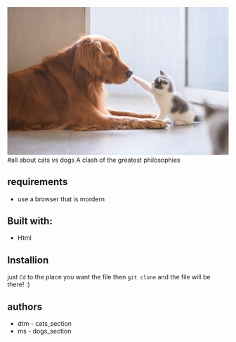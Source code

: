 
![cattouchingdog](images/catsvsdogsbanner.jpeg)
#all about cats vs dogs 
A clash of the greatest philosophies 

## requirements
- use a browser that is mordern 

## Built with:
- Html

## Installion
just `Cd` to the place you want the file then `git clone` and the file will be there! :)

## authors 
- dtm - cats_section
- ms - dogs_section


